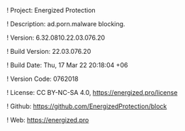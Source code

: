! Project: Energized Protection

! Description: ad.porn.malware blocking.

! Version: 6.32.0810.22.03.076.20

! Build Version: 22.03.076.20

! Build Date: Thu, 17 Mar 22 20:18:04 +06

! Version Code: 0762018

! License: CC BY-NC-SA 4.0, https://energized.pro/license

! Github: https://github.com/EnergizedProtection/block

! Web: https://energized.pro
